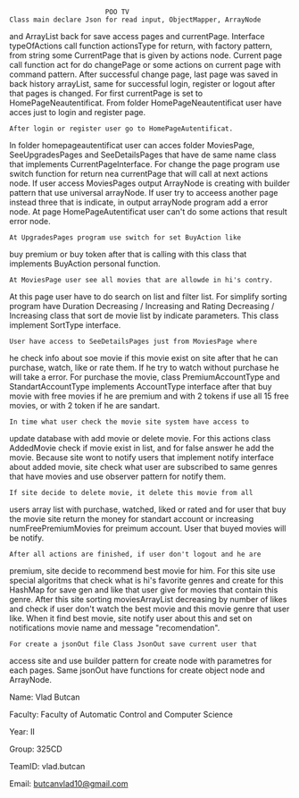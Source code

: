                             POO TV
    Class main declare Json for read input, ObjectMapper, ArrayNode 
and ArrayList back for save access pages and currentPage.
    Interface typeOfActions call function actionsType for return, 
with factory pattern, from string some CurrentPage that is given 
by actions node.
    Current page call function act for do changePage or some actions 
on current page with command pattern.
    After successful change page, last page was saved in back 
history arrayList, same for successful login, register or logout 
after that pages is changed.
    For first currentPage is set to HomePageNeautentificat. 
From folder HomePageNeautentificat user have acces just to login and 
register page.

    After login or register user go to HomePageAutentificat.
In folder homepageautentificat user can acces folder MoviesPage, 
SeeUpgradesPages and SeeDetailsPages that have de same name class 
that implements CurrentPageInterface. For change the page program 
use switch function for return nea currentPage that will call at next 
actions node.
    If user access MoviesPages output ArrayNode is creating with 
builder pattern that use universal arrayNode. If user try to acceess 
another page instead three that is indicate, in output arrayNode 
program add a error node.
    At page HomePageAutentificat user can't do some actions that 
result error node.

    At UpgradesPages program use switch for set BuyAction like 
buy premium or buy token after that is calling with this class that 
implements BuyAction personal function.

    At MoviesPage user see all movies that are allowde in hi's contry.
At this page user have to do search on list and filter list. For 
simplify sorting program have Duration Decreasing / Increasing and 
Rating Decreasing / Increasing class that sort de movie list by 
indicate parameters. This class implement SortType interface.

    User have access to SeeDetailsPages just from MoviesPage where 
he check info about soe movie if this movie exist on site after that
he can purchase, watch, like or rate them.
    If he try to watch without purchase he will take a error. For 
purchase the movie, class PremiumAccountType and StandartAccountType 
implements AccountType interface after that buy movie with free movies
 if he are premium and with 2 tokens if use all 15 free movies,
or with 2 token if he are sandart.

    In time what user check the movie site system have access to 
update database with add movie or delete movie.
    For this actions class AddedMovie check if movie exist in list,
and for false answer he add the movie. Because site wont to notify 
users that implement notify interface about added movie, site check 
what user are subscribed to same genres that have movies and 
use observer pattern for notify them.

    If site decide to delete movie, it delete this movie from all 
users array list with purchase, watched, liked or rated and for user 
that buy the movie site return the money for standart account or 
increasing numFreePremiumMovies for preimum account. User that buyed 
movies will be notify.

    After all actions are finished, if user don't logout and he are
premium, site decide to recommend best movie for him. For this 
site use special algoritms that check what is hi's favorite genres 
and create for this HashMap for save gen and like that user give for 
movies that contain this genre.
    After this site sorting moviesArrayList decreasing by number 
of likes and check if user don't watch the best movie and this movie 
genre that user like. When it find best movie, site notify user about this and set on notifications movie name and message "recomendation".

    For create a jsonOut file Class JsonOut save current user that 
access site and use builder pattern for create node with parametres 
for each pages.
    Same jsonOut have functions for create object node and ArrayNode.


Name:
Vlad Butcan

Faculty:
Faculty of Automatic Control and Computer Science

Year:
II

Group:
325CD

TeamID:
vlad.butcan

Email:
butcanvlad10@gmail.com

